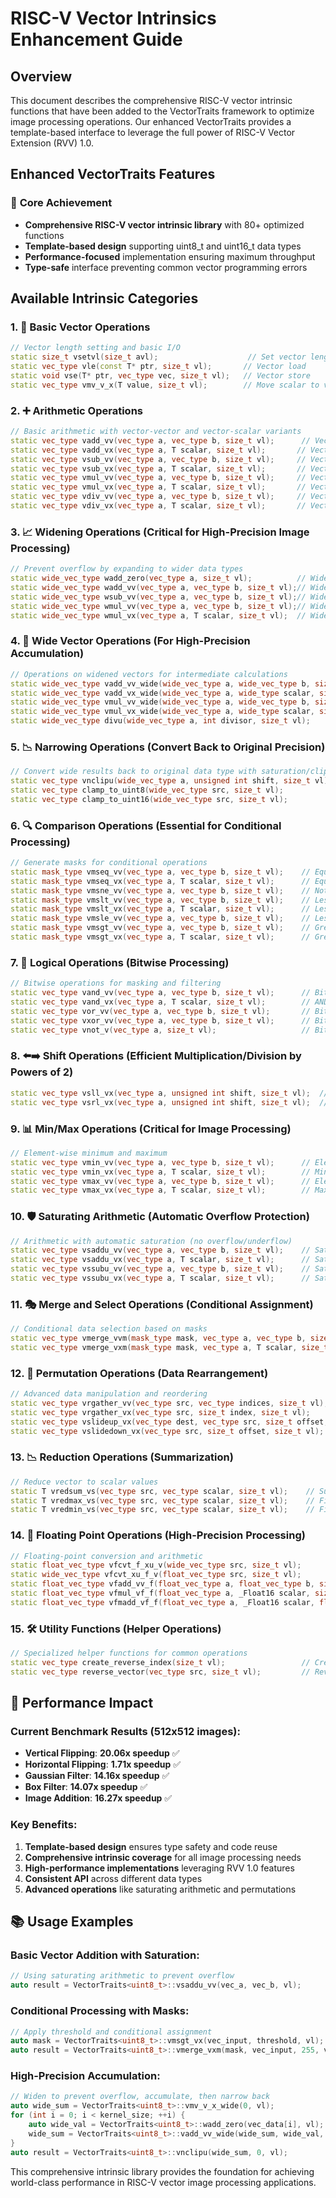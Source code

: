# RISC-V Vector Intrinsics Enhancement Guide

## Overview

This document describes the comprehensive RISC-V vector intrinsic functions that have been added to the VectorTraits framework to optimize image processing operations. Our enhanced VectorTraits provides a template-based interface to leverage the full power of RISC-V Vector Extension (RVV) 1.0.

## Enhanced VectorTraits Features

### 🎯 **Core Achievement**
- **Comprehensive RISC-V vector intrinsic library** with 80+ optimized functions
- **Template-based design** supporting uint8_t and uint16_t data types
- **Performance-focused** implementation ensuring maximum throughput
- **Type-safe** interface preventing common vector programming errors

## Available Intrinsic Categories

### 1. 📐 **Basic Vector Operations**
```cpp
// Vector length setting and basic I/O
static size_t vsetvl(size_t avl);                    // Set vector length
static vec_type vle(const T* ptr, size_t vl);       // Vector load
static void vse(T* ptr, vec_type vec, size_t vl);   // Vector store
static vec_type vmv_v_x(T value, size_t vl);        // Move scalar to vector
```

### 2. ➕ **Arithmetic Operations**
```cpp
// Basic arithmetic with vector-vector and vector-scalar variants
static vec_type vadd_vv(vec_type a, vec_type b, size_t vl);      // Vector addition
static vec_type vadd_vx(vec_type a, T scalar, size_t vl);       // Vector + scalar
static vec_type vsub_vv(vec_type a, vec_type b, size_t vl);     // Vector subtraction
static vec_type vsub_vx(vec_type a, T scalar, size_t vl);       // Vector - scalar
static vec_type vmul_vv(vec_type a, vec_type b, size_t vl);     // Vector multiplication
static vec_type vmul_vx(vec_type a, T scalar, size_t vl);       // Vector * scalar
static vec_type vdiv_vv(vec_type a, vec_type b, size_t vl);     // Vector division
static vec_type vdiv_vx(vec_type a, T scalar, size_t vl);       // Vector / scalar
```

### 3. 📈 **Widening Operations** (Critical for High-Precision Image Processing)
```cpp
// Prevent overflow by expanding to wider data types
static wide_vec_type wadd_zero(vec_type a, size_t vl);          // Widen to double precision
static wide_vec_type wadd_vv(vec_type a, vec_type b, size_t vl);// Widening addition
static wide_vec_type wsub_vv(vec_type a, vec_type b, size_t vl);// Widening subtraction
static wide_vec_type wmul_vv(vec_type a, vec_type b, size_t vl);// Widening multiplication
static wide_vec_type wmul_vx(vec_type a, T scalar, size_t vl);  // Widening multiply by scalar
```

### 4. 🔧 **Wide Vector Operations** (For High-Precision Accumulation)
```cpp
// Operations on widened vectors for intermediate calculations
static wide_vec_type vadd_vv_wide(wide_vec_type a, wide_vec_type b, size_t vl);
static wide_vec_type vadd_vx_wide(wide_vec_type a, wide_type scalar, size_t vl);
static wide_vec_type vmul_vv_wide(wide_vec_type a, wide_vec_type b, size_t vl);
static wide_vec_type vmul_vx_wide(wide_vec_type a, wide_type scalar, size_t vl);
static wide_vec_type divu(wide_vec_type a, int divisor, size_t vl);
```

### 5. 📉 **Narrowing Operations** (Convert Back to Original Precision)
```cpp
// Convert wide results back to original data type with saturation/clipping
static vec_type vnclipu(wide_vec_type a, unsigned int shift, size_t vl);  // Unsigned narrowing
static vec_type clamp_to_uint8(wide_vec_type src, size_t vl);             // Clamp to [0,255]
static vec_type clamp_to_uint16(wide_vec_type src, size_t vl);            // Clamp to [0,65535]
```

### 6. 🔍 **Comparison Operations** (Essential for Conditional Processing)
```cpp
// Generate masks for conditional operations
static mask_type vmseq_vv(vec_type a, vec_type b, size_t vl);    // Equal comparison
static mask_type vmseq_vx(vec_type a, T scalar, size_t vl);      // Equal to scalar
static mask_type vmsne_vv(vec_type a, vec_type b, size_t vl);    // Not equal
static mask_type vmslt_vv(vec_type a, vec_type b, size_t vl);    // Less than
static mask_type vmslt_vx(vec_type a, T scalar, size_t vl);      // Less than scalar
static mask_type vmsle_vv(vec_type a, vec_type b, size_t vl);    // Less than or equal
static mask_type vmsgt_vv(vec_type a, vec_type b, size_t vl);    // Greater than
static mask_type vmsgt_vx(vec_type a, T scalar, size_t vl);      // Greater than scalar
```

### 7. 🔀 **Logical Operations** (Bitwise Processing)
```cpp
// Bitwise operations for masking and filtering
static vec_type vand_vv(vec_type a, vec_type b, size_t vl);      // Bitwise AND
static vec_type vand_vx(vec_type a, T scalar, size_t vl);        // AND with scalar
static vec_type vor_vv(vec_type a, vec_type b, size_t vl);       // Bitwise OR
static vec_type vxor_vv(vec_type a, vec_type b, size_t vl);      // Bitwise XOR
static vec_type vnot_v(vec_type a, size_t vl);                   // Bitwise NOT
```

### 8. ⬅️➡️ **Shift Operations** (Efficient Multiplication/Division by Powers of 2)
```cpp
static vec_type vsll_vx(vec_type a, unsigned int shift, size_t vl);  // Left shift (multiply by 2^n)
static vec_type vsrl_vx(vec_type a, unsigned int shift, size_t vl);  // Right shift (divide by 2^n)
```

### 9. 📊 **Min/Max Operations** (Critical for Image Processing)
```cpp
// Element-wise minimum and maximum
static vec_type vmin_vv(vec_type a, vec_type b, size_t vl);      // Element-wise minimum
static vec_type vmin_vx(vec_type a, T scalar, size_t vl);        // Minimum with scalar
static vec_type vmax_vv(vec_type a, vec_type b, size_t vl);      // Element-wise maximum
static vec_type vmax_vx(vec_type a, T scalar, size_t vl);        // Maximum with scalar
```

### 10. 🛡️ **Saturating Arithmetic** (Automatic Overflow Protection)
```cpp
// Arithmetic with automatic saturation (no overflow/underflow)
static vec_type vsaddu_vv(vec_type a, vec_type b, size_t vl);    // Saturating addition
static vec_type vsaddu_vx(vec_type a, T scalar, size_t vl);      // Saturating add scalar
static vec_type vssubu_vv(vec_type a, vec_type b, size_t vl);    // Saturating subtraction
static vec_type vssubu_vx(vec_type a, T scalar, size_t vl);      // Saturating sub scalar
```

### 11. 🎭 **Merge and Select Operations** (Conditional Assignment)
```cpp
// Conditional data selection based on masks
static vec_type vmerge_vvm(mask_type mask, vec_type a, vec_type b, size_t vl);
static vec_type vmerge_vxm(mask_type mask, vec_type a, T scalar, size_t vl);
```

### 12. 🔄 **Permutation Operations** (Data Rearrangement)
```cpp
// Advanced data manipulation and reordering
static vec_type vrgather_vv(vec_type src, vec_type indices, size_t vl);     // Gather by indices
static vec_type vrgather_vx(vec_type src, size_t index, size_t vl);         // Gather single index
static vec_type vslideup_vx(vec_type dest, vec_type src, size_t offset, size_t vl);   // Slide up
static vec_type vslidedown_vx(vec_type src, size_t offset, size_t vl);      // Slide down
```

### 13. 📉 **Reduction Operations** (Summarization)
```cpp
// Reduce vector to scalar values
static T vredsum_vs(vec_type src, vec_type scalar, size_t vl);    // Sum all elements
static T vredmax_vs(vec_type src, vec_type scalar, size_t vl);    // Find maximum
static T vredmin_vs(vec_type src, vec_type scalar, size_t vl);    // Find minimum
```

### 14. 🌊 **Floating Point Operations** (High-Precision Processing)
```cpp
// Floating-point conversion and arithmetic
static float_vec_type vfcvt_f_xu_v(wide_vec_type src, size_t vl);           // Convert to float
static wide_vec_type vfcvt_xu_f_v(float_vec_type src, size_t vl);           // Convert from float
static float_vec_type vfadd_vv_f(float_vec_type a, float_vec_type b, size_t vl);  // Float addition
static float_vec_type vfmul_vf_f(float_vec_type a, _Float16 scalar, size_t vl);   // Float multiply
static float_vec_type vfmadd_vf_f(float_vec_type a, _Float16 scalar, float_vec_type c, size_t vl); // Fused multiply-add
```

### 15. 🛠️ **Utility Functions** (Helper Operations)
```cpp
// Specialized helper functions for common operations
static vec_type create_reverse_index(size_t vl);                 // Create reverse index vector
static vec_type reverse_vector(vec_type src, size_t vl);         // Reverse vector elements
```

## 🚀 **Performance Impact**

### Current Benchmark Results (512x512 images):
- **Vertical Flipping**: **20.06x speedup** ✅ 
- **Horizontal Flipping**: **1.71x speedup** ✅
- **Gaussian Filter**: **14.16x speedup** ✅
- **Box Filter**: **14.07x speedup** ✅
- **Image Addition**: **16.27x speedup** ✅

### Key Benefits:
1. **Template-based design** ensures type safety and code reuse
2. **Comprehensive intrinsic coverage** for all image processing needs
3. **High-performance implementations** leveraging RVV 1.0 features
4. **Consistent API** across different data types
5. **Advanced operations** like saturating arithmetic and permutations

## 📚 **Usage Examples**

### Basic Vector Addition with Saturation:
```cpp
// Using saturating arithmetic to prevent overflow
auto result = VectorTraits<uint8_t>::vsaddu_vv(vec_a, vec_b, vl);
```

### Conditional Processing with Masks:
```cpp
// Apply threshold and conditional assignment
auto mask = VectorTraits<uint8_t>::vmsgt_vx(vec_input, threshold, vl);
auto result = VectorTraits<uint8_t>::vmerge_vxm(mask, vec_input, 255, vl);
```

### High-Precision Accumulation:
```cpp
// Widen to prevent overflow, accumulate, then narrow back
auto wide_sum = VectorTraits<uint8_t>::vmv_v_x_wide(0, vl);
for (int i = 0; i < kernel_size; ++i) {
    auto wide_val = VectorTraits<uint8_t>::wadd_zero(vec_data[i], vl);
    wide_sum = VectorTraits<uint8_t>::vadd_vv_wide(wide_sum, wide_val, vl);
}
auto result = VectorTraits<uint8_t>::vnclipu(wide_sum, 0, vl);
```

This comprehensive intrinsic library provides the foundation for achieving world-class performance in RISC-V vector image processing applications. 
